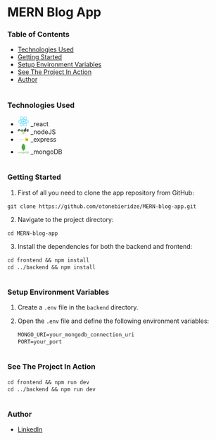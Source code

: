 # MERN Blog App

### Table of Contents

- [Technologies Used](#Technologies-Used)
- [Getting Started](#Getting-Started)
- [Setup Environment Variables](#Setup-Environment-Variables)
- [See The Project In Action](#See-The-Project-In-Action)
- [Author](#Author)

#

### Technologies Used

- <img src="readme/react.png" width="25" style="top: 8px" /> _react
- <img src="readme/node.png" width="25" style="top: 8px" /> _nodeJS
- <img src="readme/expressJS.png" width="25" style="top: 8px" /> _express
- <img src="readme/mongoDB.png" width="25" style="top: 8px" /> _mongoDB


#

### Getting Started

1. First of all you need to clone the app repository from GitHub:

```
git clone https://github.com/otonebieridze/MERN-blog-app.git
```

2. Navigate to the project directory:

```
cd MERN-blog-app
```

3. Install the dependencies for both the backend and frontend:

```
cd frontend && npm install
cd ../backend && npm install
```

#

### Setup Environment Variables

1. Create a `.env` file in the `backend` directory.
2. Open the `.env` file and define the following environment variables:

   ```plaintext
   MONGO_URI=your_mongodb_connection_uri
   PORT=your_port
#

### See The Project In Action

```
cd frontend && npm run dev
cd ../backend && npm run dev
```

#

### Author

- [LinkedIn](https://www.linkedin.com/in/oto-nebieridze-8aa504219/)
